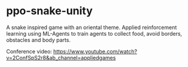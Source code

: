 # ppo-snake-unity
A snake inspired game with an oriental theme. Applied reinforcement learning using ML-Agents to train agents to collect food, avoid borders, obstacles and body parts.

Conference video: https://www.youtube.com/watch?v=2ConfSpS2r8&ab_channel=appliedgames
